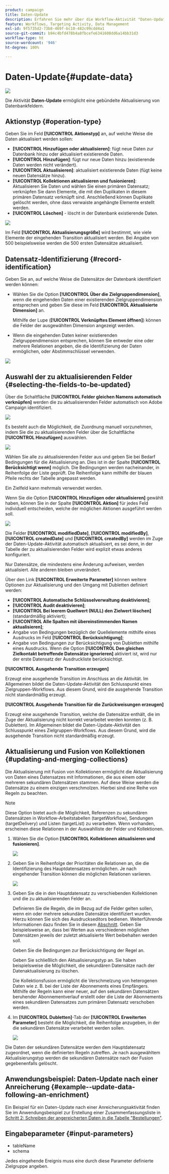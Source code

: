 ```yaml
---
product: campaign
title: Daten-Update
description: Erfahren Sie mehr über die Workflow-Aktivität "Daten-Update".
feature: Workflows, Targeting Activity, Data Management
exl-id: 9f5735d2-73b8-469f-bc10-482c99cdd4a1
source-git-commit: b94c4bfd478b4a8fbcefe6341608dd6a14bb31d3
workflow-type: ht
source-wordcount: '946'
ht-degree: 100%

---
```


# Daten-Update{#update-data}

![](../../assets/common.svg)

Die Aktivität **Daten-Update** ermöglicht eine gebündelte Aktualisierung von Datenbankfeldern.

## Aktionstyp {#operation-type}

Geben Sie im Feld **[!UICONTROL Aktionstyp]** an, auf welche Weise die Daten aktualisiert werden sollen:

* **[!UICONTROL Hinzufügen oder aktualisieren]**: fügt neue Daten zur Datenbank hinzu oder aktualisiert existierende Daten.
* **[!UICONTROL Hinzufügen]**: fügt nur neue Daten hinzu (existierende Daten werden nicht verändert).
* **[!UICONTROL Aktualisieren]**: aktualisiert existierende Daten (fügt keine neuen Datensätze hinzu).
* **[!UICONTROL Kollektionen aktualisieren und fusionieren]**: Aktualisieren Sie Daten und wählen Sie einen primären Datensatz; verknüpfen Sie dann Elemente, die mit den Duplikaten in diesem primären Datensatz verknüpft sind. Anschließend können Duplikate gelöscht werden, ohne dass verwaiste angehängte Elemente erstellt werden.
* **[!UICONTROL Löschen]** - löscht in der Datenbank existierende Daten.

![](assets/s_advuser_update_data_1.png)

Im Feld **[!UICONTROL Aktualisierungsgröße]** wird bestimmt, wie viele Elemente der eingehenden Transition aktualisiert werden. Bei Angabe von 500 beispielsweise werden die 500 ersten Datensätze aktualisiert.

## Datensatz-Identifizierung {#record-identification}

Geben Sie an, auf welche Weise die Datensätze der Datenbank identifiziert werden können:

* Wählen Sie die Option **[!UICONTROL Über die Zielgruppendimension]**, wenn die eingehenden Daten einer existierenden Zielgruppendimension entsprechen und geben Sie diese im Feld **[!UICONTROL Aktualisierte Dimension]** an.

   Mithilfe der Lupe (**[!UICONTROL Verknüpftes Element öffnen]**) können die Felder der ausgewählten Dimension angezeigt werden.

* Wenn die eingehenden Daten keiner existierenden Zielgruppendimension entsprechen, können Sie entweder eine oder mehrere Relationen angeben, die die Identifizierung der Daten ermöglichen, oder Abstimmschlüssel verwenden.

![](assets/s_advuser_update_data_2.png)

## Auswahl der zu aktualisierenden Felder {#selecting-the-fields-to-be-updated}

Über die Schaltfläche **[!UICONTROL Felder gleichen Namens automatisch verknüpfen]** werden die zu aktualisierenden Felder automatisch von Adobe Campaign identifiziert.

![](assets/s_advuser_update_data_3b.png)

Es besteht auch die Möglichkeit, die Zuordnung manuell vorzunehmen, indem Sie die zu aktualisierenden Felder über die Schaltfläche **[!UICONTROL Hinzufügen]** auswählen.

![](assets/s_advuser_update_data_3.png)

Wählen Sie alle zu aktualisierenden Felder aus und geben Sie bei Bedarf Bedingungen für die Aktualisierung an. Dies ist in der Spalte **[!UICONTROL Berücksichtigt wenn]** möglich. Die Bedingungen werden nacheinander, in Reihenfolge der Liste geprüft. Die Reihenfolge kann mithilfe der blauen Pfeile rechts der Tabelle angepasst werden.

Ein Zielfeld kann mehrmals verwendet werden.

Wenn Sie die Option **[!UICONTROL Hinzufügen oder aktualisieren]** gewählt haben, können Sie in der Spalte **[!UICONTROL Aktion]** für jedes Feld individuell entscheiden, welche der möglichen Aktionen ausgeführt werden soll.

![](assets/s_advuser_update_data_5.png)

Die Felder **[!UICONTROL modifiedDate]**, **[!UICONTROL modifiedBy]**, **[!UICONTROL createdDate]** und **[!UICONTROL createdBy]** werden im Zuge der Daten-Update-Aktivität automatisch aktualisiert, es sei denn, in der Tabelle der zu aktualisierenden Felder wird explizit etwas anderes konfiguriert.

Nur Datensätze, die mindestens eine Änderung aufweisen, werden aktualisiert. Alle anderen bleiben unverändert.

Über den Link **[!UICONTROL Erweiterte Parameter]** können weitere Optionen zur Aktualisierung und den Umgang mit Dubletten definiert werden:

* **[!UICONTROL Automatische Schlüsselverwaltung deaktivieren]**;
* **[!UICONTROL Audit deaktivieren]**;
* **[!UICONTROL Bei leerem Quellwert (NULL) den Zielwert löschen]** (standardmäßig aktiviert);
* **[!UICONTROL Alle Spalten mit übereinstimmenden Namen aktualisieren]**;
* Angabe von Bedingungen bezüglich der Quellelemente mithilfe eines Ausdrucks im Feld **[!UICONTROL Berücksichtigung]**;
* Angabe von Bedingungen zur Berücksichtigung von Dubletten mithilfe eines Ausdrucks. Wenn die Option **[!UICONTROL Den gleichen Zielkontakt betreffende Datensätze ignorieren]** aktiviert ist, wird nur der erste Datensatz der Ausdruckliste berücksichtigt.

**[!UICONTROL Ausgehende Transition erzeugen]**

Erzeugt eine ausgehende Transition im Anschluss an die Aktivität. Im Allgemeinen bildet die Daten-Update-Aktivität den Schlusspunkt eines Zielgruppen-Workflows. Aus diesem Grund, wird die ausgehende Transition nicht standardmäßig erzeugt.

**[!UICONTROL Ausgehende Transition für die Zurückweisungen erzeugen]**

Erzeugt eine ausgehende Transition, welche die Datensätze enthält, die im Zuge der Aktualisierung nicht korrekt verarbeitet werden konnten (z. B. Dubletten). Im Allgemeinen bildet die Daten-Update-Aktivität den Schlusspunkt eines Zielgruppen-Workflows. Aus diesem Grund, wird die ausgehende Transition nicht standardmäßig erzeugt.

## Aktualisierung und Fusion von Kollektionen {#updating-and-merging-collections}

Die Aktualisierung mit Fusion von Kollektionen ermöglicht die Aktualisierung von Daten eines Datensatzes mit Informationen, die aus einem oder mehreren sekundären Datensätzen stammen. Auf diese Weise werden die Datensätze zu einem einzigen verschmolzen. Hierbei sind eine Reihe von Regeln zu beachten.

>[!NOTE]
>
>Diese Option bietet auch die Möglichkeit, Referenzen zu sekundären Datensätzen in Workflow-Arbeitstabellen (targetWorkflow), Sendungen (targetDelivery) und Listen (targetList) zu verarbeiten. Wenn vorhanden, erscheinen diese Relationen in der Auswahlliste der Felder und Kollektionen.

1. Wählen Sie die Option **[!UICONTROL Kollektionen aktualisieren und fusionieren]**.

   ![](assets/update_and_merge_collections1.png)

1. Geben Sie in Reihenfolge der Prioritäten die Relationen an, die die Identifizierung des Hauptdatensatzes ermöglichen. Je nach eingehender Transition können die möglichen Relationen variieren.

   ![](assets/update_and_merge_collections2.png)

1. Geben Sie die in den Hauptdatensatz zu verschiebenden Kollektionen und die zu aktualisierenden Felder an.

   Definieren Sie die Regeln, die im Bezug auf die Felder gelten sollen, wenn ein oder mehrere sekundäre Datensätze identifiziert wurden. Hierzu können Sie sich des Ausdruckseditors bedienen. Weiterführende Informationen dazu finden Sie in diesem [Abschnitt](../../platform/using/defining-filter-conditions.md#building-expressions). Geben Sie beispielsweise an, dass bei Werten aus verschiedenen möglichen Datensätzen jeweils der zuletzt aktualisierte Wert beibehalten werden soll.

   Geben Sie die Bedingungen zur Berücksichtigung der Regel an.

   Geben Sie schließlich den Aktualisierungstyp an. Sie haben beispielsweise die Möglichkeit, die sekundären Datensätze nach der Datenaktualisierung zu löschen.

   Die Kollektionsfusion ermöglicht die Verschmelzung von heterogenen Daten wie z. B. bei der Liste der Abonnements eines Empfängers. Mithilfe der Regeln kann einer neuer, auf den sekundären Datensätzen beruhender Abonnementverlauf erstellt oder die Liste der Abonnements eines sekundären Datensatzes zum primären Datensatz verschoben werden.

1. Im **[!UICONTROL Dubletten]**-Tab der **[!UICONTROL Erweiterten Parameter]** besteht die Möglichkeit, die Reihenfolge anzugeben, in der die sekundären Datensätze verarbeitet werden sollen.

   ![](assets/update_and_merge_collections3.png)

Die Daten der sekundären Datensätze werden dem Hauptdatensatz zugeordnet, wenn die definierten Regeln zutreffen. Je nach ausgewähltem Aktualisierungstyp werden die sekundären Datensätze nach der Fusion gegebenenfalls gelöscht.

## Anwendungsbeispiel: Daten-Update nach einer Anreicherung {#example--update-data-following-an-enrichment}

Ein Beispiel für ein Daten-Update nach einer Anreicherungsaktivität finden Sie im Anwendungsbeispiel zur Erstellung einer Zusammenfassungsliste in [Schritt 2: Schreiben der angereicherten Daten in die Tabelle &quot;Bestellungen&quot;](creating-a-summary-list.md#step-2--writing-enriched-data-to-the--purchases--table).

## Eingabeparameter {#input-parameters}

* tableName
* schema

Jedes eingehende Ereignis muss eine durch diese Parameter definierte Zielgruppe angeben.
